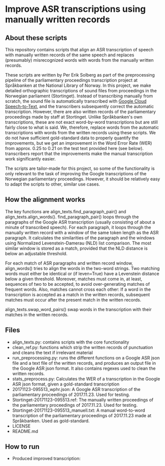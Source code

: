 # Improve ASR transcriptions using manually written records

## About these scripts
This repository contains scripts that align an ASR transcription of speech with
manually written records of the same speech and replaces (presumably) misrecognized
words with words from the manually written records.

These scripts are written by Per Erik Solberg as part of the preprocessing pipeline of
the parliamentary proceedings transcription project at Språkbanken at the National Library
of Norway. In this project, we make detailed orthographic transcriptions of sound files from
proceedings in the Norwegian parliament (Stortinget). Instead of transcribing manually from
scratch, the sound file is automatically transcribed with 
[Google Cloud Speech-to-Text](https://cloud.google.com/speech-to-text/), and the transcribers
subsequently correct the automatic transcription. However, there are also written records of the parliamentary proceedings made by staff at Stortinget. Unlike Språkbanken's own transcriptions, 
these are not exact word-by-word transcriptions but are still fairly close to what is said.
We, therefore, replace words from the automatic transcriptions with words from the written records
using these scripts. We do not have sufficient gold-standard data to properly quantify the improvements,
but we get an improvement in the Word Error Rate (WER) from approx. 0.25 to 0.21 on the test text
provided here (see below). transcribers report that the improvements make the manual transcription work significantly easier.

The scripts are tailor-made for this project, so some of the functionality is only relevant to the
task of improving the Google transcriptions of the Norwegian parliamentary proceedings. However,
it should be relatively easy to adapt the scripts to other, similar use cases.


## How the alignment works
The key functions are align_texts.find_paragraph_pair() and align_texts.align_words(). find_paragraph_pair()
loops through the paragraphs of the Google ASR transcription (usually consisting of about a minute of
transcribed speech). For each paragraph, it loops through the manually written record with a window
of the same token length as the ASR paragraph. It calculates the similarities of the paragraph and the windows
using Normalized Levenstein-Damerau (NLD) list comparison. The most similar window is stored as a match, provided
that the NLD distance is below an adjustable threshold.

For each match of ASR paragraphs and written record window, align_words() tries to align the words in the two-word
strings. Two matching words must either be identical or (if leven=True) have a Levenstein distance below a given
threshold. Moreover, matches must come in, at least, sequences of two to be accepted, to avoid over-generating matches
of frequent words. Also, matches cannot cross each other: If a word in the transcription is accepted as a match
in the written records, subsequent matches must occur after the present match in the written records.

align_texts.swap_word_pairs() swap words in the transcription with their matches in the written records.

## Files
- align_texts.py: contains scripts with the core functionality
- clean_ref.py: functions which strip the written records of punctuation and cleans the text if irrelevant material
- run_preprocessing.py: runs the different functions on a Google ASR json file and a text file of the written records,
and produces an output file in the Google ASR json format. It also contains regexes used to clean the written records.
- stats_preprocess.py: Calculates the WER of a transcription in the Google ASR json format, given a gold-standard transcription
- 20171123-095513_wphr.json: A Google ASR transcription of the parliamentary proceedings of 2017.11.23. Used for testing.
- Stortinget-20171123-095513.ref: The manually written proceedings of the parliamentary proceedings of 2017.11.23. Used for testing.
- Stortinget-20171123-095513_manuell.txt: A manual word-to-word transcription of the parliamentary proceedings of 2017.11.23 made
at Språkbanken. Used as gold-standard.
- LICENSE
- README.md

## How to run
- Produced improved transcription: 
